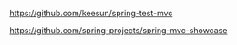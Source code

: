 https://github.com/keesun/spring-test-mvc  

https://github.com/spring-projects/spring-mvc-showcase  

